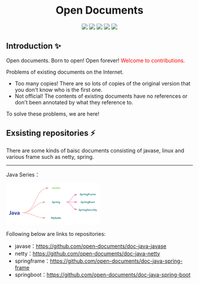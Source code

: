 

<div align="center">
<h1>Open Documents</h1>

<div><img src="https://img.shields.io/badge/javase-blue"/> <img src="https://img.shields.io/badge/linux-green"/> <img src="https://img.shields.io/badge/spring_security-yellow"/> <img src="https://img.shields.io/badge/spring_frame-violet"/> <img src="https://img.shields.io/badge/mysql-337b3"/></div>

</div>



## Introduction  ✨

Open documents. Born to open! Open forever! <font color=red>Welcome to contributions.</font>

Problems of existing documents on the Internet.
- Too many copies! There are so lots of copies of the original version that you don't know who is the first one. 
- Not official! The contents of existing documents have no references or don't been annotated by what they reference to. 

To solve these problems, we are here!

## Exsisting repositories  ⚡️

There are some kinds of baisc documents consisting of javase, linux and various frame such as netty, spring. 

---
Java Series：

<div>
<img src="./PIC/pic1.png" width=50%/>
</div>

Following below are links to repositories:
- javase：https://github.com/open-documents/doc-java-javase 
- netty：https://github.com/open-documents/doc-java-netty
- springframe：https://github.com/open-documents/doc-java-spring-frame
- springboot：https://github.com/open-documents/doc-java-spring-boot






